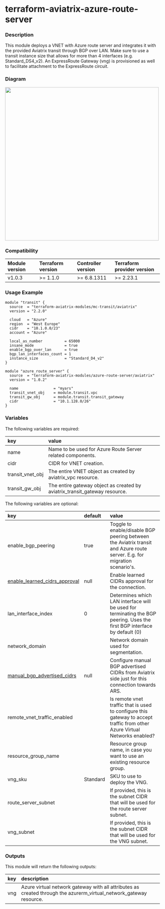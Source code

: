 # terraform-aviatrix-azure-route-server

### Description
This module deploys a VNET with Azure route server and integrates it with the provided Aviatrix transit through BGP over LAN. Make sure to use a transit instance size that allows for more than 4 interfaces (e.g. Standard_DS4_v2). An ExpressRoute Gateway (vng) is provisioned as well to facilitate attachment to the ExpressRoute circuit.

### Diagram
<img src="https://github.com/terraform-aviatrix-modules/terraform-aviatrix-azure-route-server/blob/main/img/diagram.png?raw=true" width="500">

### Compatibility
Module version | Terraform version | Controller version | Terraform provider version
:--- | :--- | :--- | :---
v1.0.3 | >= 1.1.0 | >= 6.8.1311 | >= 2.23.1

### Usage Example
```hcl
module "transit" {
  source  = "terraform-aviatrix-modules/mc-transit/aviatrix"
  version = "2.2.0"

  cloud   = "Azure"
  region  = "West Europe"
  cidr    = "10.1.0.0/23"
  account = "Azure"

  local_as_number          = 65000
  insane_mode              = true
  enable_bgp_over_lan      = true
  bgp_lan_interfaces_count = 1
  instance_size            = "Standard_D4_v2"
}

module "azure_route_server" {
  source  = "terraform-aviatrix-modules/azure-route-server/aviatrix"
  version = "1.0.2"
  
  name                = "myars"
  transit_vnet_obj    = module.transit.vpc
  transit_gw_obj      = module.transit.transit_gateway
  cidr                = "10.1.128.0/26"
}
```

### Variables
The following variables are required:

key | value
:--- | :---
name | Name to be used for Azure Route Server related components.
cidr | CIDR for VNET creation.
transit_vnet_obj | The entire VNET object as created by aviatrix_vpc resource.
transit_gw_obj | The entire gateway object as created by aviatrix_transit_gateway resource.

The following variables are optional:

key | default | value 
:---|:---|:---
enable_bgp_peering | true | Toggle to enable/disable BGP peering between the Aviatrix transit and Azure route server. E.g. for migration scenario's.
[enable_learned_cidrs_approval](https://registry.terraform.io/providers/AviatrixSystems/aviatrix/latest/docs/resources/aviatrix_transit_external_device_conn#enable_learned_cidrs_approval) | null | Enable learned CIDRs approval for the connection. 
lan_interface_index | 0 | Determines which LAN interface will be used for terminating the BGP peering. Uses the first BGP interface by default (0)
network_domain | | Network domain used for segmentation.
[manual_bgp_advertised_cidrs](https://registry.terraform.io/providers/AviatrixSystems/aviatrix/latest/docs/resources/aviatrix_transit_external_device_conn#manual_bgp_advertised_cidrs) | null | Configure manual BGP advertised CIDRs from Aviatrix side just for this connection towards ARS. 
remote_vnet_traffic_enabled | | Is remote vnet traffic that is used to configure this gateway to accept traffic from other Azure Virtual Networks enabled?
resource_group_name | | Resource group name, in case you want to use an existing resource group.
vng_sku | Standard | SKU to use to deploy the VNG.
route_server_subnet | | If provided, this is the subnet CIDR that will be used for the route server subnet.
vng_subnet | | If provided, this is the subnet CIDR that will be used for the VNG subnet.

### Outputs
This module will return the following outputs:

key | description
:---|:---
vng | Azure virtual network gateway with all attributes as created through the azurerm_virtual_network_gateway resource.
